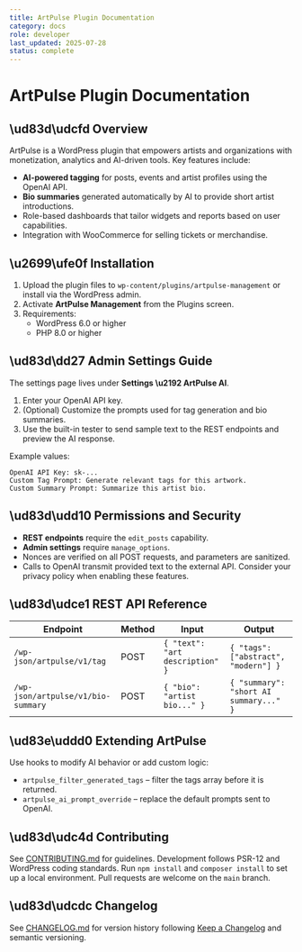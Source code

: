 ```yaml
---
title: ArtPulse Plugin Documentation
category: docs
role: developer
last_updated: 2025-07-28
status: complete
---
```


# ArtPulse Plugin Documentation

## \ud83d\udcfd Overview

ArtPulse is a WordPress plugin that empowers artists and organizations with monetization, analytics and AI-driven tools. Key features include:

- **AI-powered tagging** for posts, events and artist profiles using the OpenAI API.
- **Bio summaries** generated automatically by AI to provide short artist introductions.
- Role-based dashboards that tailor widgets and reports based on user capabilities.
- Integration with WooCommerce for selling tickets or merchandise.

## \u2699\ufe0f Installation

1. Upload the plugin files to `wp-content/plugins/artpulse-management` or install via the WordPress admin.
2. Activate **ArtPulse Management** from the Plugins screen.
3. Requirements:
   - WordPress 6.0 or higher
   - PHP 8.0 or higher

## \ud83d\dd27 Admin Settings Guide

The settings page lives under **Settings \u2192 ArtPulse AI**.

1. Enter your OpenAI API key.
2. (Optional) Customize the prompts used for tag generation and bio summaries.
3. Use the built-in tester to send sample text to the REST endpoints and preview the AI response.

Example values:

```text
OpenAI API Key: sk-...
Custom Tag Prompt: Generate relevant tags for this artwork.
Custom Summary Prompt: Summarize this artist bio.
```

## \ud83d\udd10 Permissions and Security

- **REST endpoints** require the `edit_posts` capability.
- **Admin settings** require `manage_options`.
- Nonces are verified on all POST requests, and parameters are sanitized.
- Calls to OpenAI transmit provided text to the external API. Consider your privacy policy when enabling these features.

## \ud83d\udce1 REST API Reference

| Endpoint | Method | Input | Output |
| --- | --- | --- | --- |
| `/wp-json/artpulse/v1/tag` | POST | `{ "text": "art description" }` | `{ "tags": ["abstract", "modern"] }` |
| `/wp-json/artpulse/v1/bio-summary` | POST | `{ "bio": "artist bio..." }` | `{ "summary": "short AI summary..." }` |

## \ud83e\uddd0 Extending ArtPulse

Use hooks to modify AI behavior or add custom logic:

- `artpulse_filter_generated_tags` &ndash; filter the tags array before it is returned.
- `artpulse_ai_prompt_override` &ndash; replace the default prompts sent to OpenAI.

## \ud83d\udc4d Contributing

See [CONTRIBUTING.md](../CONTRIBUTING.md) for guidelines. Development follows PSR-12 and WordPress coding standards. Run `npm install` and `composer install` to set up a local environment. Pull requests are welcome on the `main` branch.

## \ud83d\udcdc Changelog

See [CHANGELOG.md](CHANGELOG.md) for version history following [Keep a Changelog](https://keepachangelog.com/en/1.0.0/) and semantic versioning.

